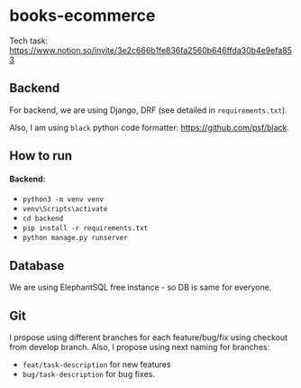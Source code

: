 # books-ecommerce

Tech task: https://www.notion.so/invite/3e2c666b1fe836fa2560b646ffda30b4e9efa853

## Backend

For backend, we are using Django, DRF (see detailed in `requirements.txt`).

Also, I am using `black` python code formatter: https://github.com/psf/black.

## How to run

#### Backend:
- `python3 -m venv venv`
- `venv\Scripts\activate`
- `cd backend`
- `pip install -r requirements.txt`
- `python manage.py runserver`

## Database

We are using ElephantSQL free instance - so DB is same for everyone.

## Git

I propose using different branches for each feature/bug/fix using checkout from develop branch.
Also, I propose using next naming for branches:
- `feat/task-description` for new features
- `bug/task-description` for bug fixes.

